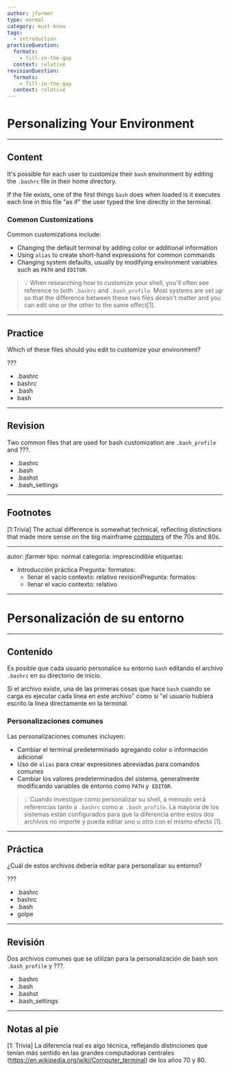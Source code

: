 ```yaml
---
author: jfarmer
type: normal
category: must-know
tags:
  - introduction
practiceQuestion:
  formats:
    - fill-in-the-gap
  context: relative
revisionQuestion:
  formats:
    - fill-in-the-gap
  context: relative
---
```


# Personalizing Your Environment


---

## Content

It's possible for each user to customize their `bash` environment by editing the `.bashrc` file in their home directory.

If the file exists, one of the first things `bash` does when loaded is it executes each line in this file "as if" the user typed the line directly in the terminal.

### Common Customizations

Common customizations include:

- Changing the default terminal by adding color or additional information
- Using `alias` to create short-hand expressions for common commands
- Changing system defaults, usually by modifying environment variables such as `PATH` and `EDITOR`.

> 💡 When researching how to customize your shell, you'll often see reference to both `.bashrc` and `.bash_profile`.  Most systems are set up so that the difference between these two files doesn't matter and you can edit one or the other to the same effect[1].


---

## Practice

Which of these files should you edit to customize your environment?

???

- .bashrc
- bashrc
- .bash
- bash


---

## Revision

Two common files that are used for bash customization are `.bash_profile` and ???.

- .bashrc
- .bash
- .bashst
- .bash_settings


---

## Footnotes

[1:Trivia]
The actual difference is somewhat technical, reflecting distinctions that made more sense on the big mainframe [computers](https://en.wikipedia.org/wiki/Computer_terminal) of the 70s and 80s.



---
 autor: jfarmer
 tipo: normal
 categoría: imprescindible
 etiquetas:
   - Introducción
 práctica Pregunta:
   formatos:
     - llenar el vacío
   contexto: relativo
 revisionPregunta:
   formatos:
     - llenar el vacío
   contexto: relativo
 ---

 # Personalización de su entorno


 ---

 ## Contenido

 Es posible que cada usuario personalice su entorno `bash` editando el archivo` .bashrc` en su directorio de inicio.

 Si el archivo existe, una de las primeras cosas que hace `bash` cuando se carga es ejecutar cada línea en este archivo" como si "el usuario hubiera escrito la línea directamente en la terminal.

 ### Personalizaciones comunes

 Las personalizaciones comunes incluyen:

 - Cambiar el terminal predeterminado agregando color o información adicional
 - Uso de `alias` para crear expresiones abreviadas para comandos comunes
 - Cambiar los valores predeterminados del sistema, generalmente modificando variables de entorno como `PATH` y` EDITOR`.

 > 💡 Cuando investigue cómo personalizar su shell, a menudo verá referencias tanto a `.bashrc` como a` .bash_profile`.  La mayoría de los sistemas están configurados para que la diferencia entre estos dos archivos no importe y pueda editar uno u otro con el mismo efecto [1].


 ---

 ## Práctica

 ¿Cuál de estos archivos debería editar para personalizar su entorno?

 ???

 - .bashrc
 - bashrc
 - .bash
 - golpe


 ---

 ## Revisión

 Dos archivos comunes que se utilizan para la personalización de bash son `.bash_profile` y ???.

 - .bashrc
 - .bash
 - .bashst
 - .bash_settings


 ---

 ## Notas al pie

 [1: Trivia]
 La diferencia real es algo técnica, reflejando distinciones que tenían más sentido en las grandes computadoras centrales (https://en.wikipedia.org/wiki/Computer_terminal) de los años 70 y 80.
